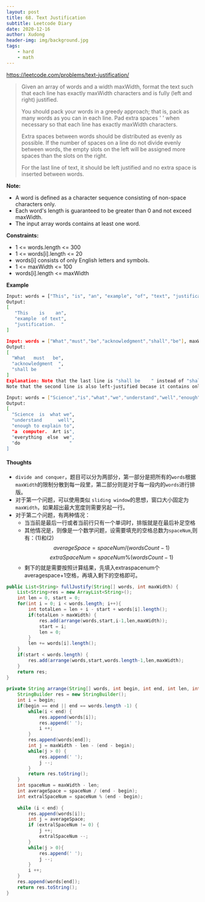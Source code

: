 ```yaml
---
layout: post
title: 68. Text Justification
subtitle: Leetcode Diary
date: 2020-12-16
author: Xudong
header-img: img/background.jpg
tags: 
    - hard
    - math
---
```

https://leetcode.com/problems/text-justification/

>Given an array of words and a width maxWidth, format the text such that each line has exactly maxWidth characters and is fully (left and right) justified.
>
>You should pack your words in a greedy approach; that is, pack as many words as you can in each line. Pad extra spaces ' ' when necessary so that each line has exactly maxWidth characters.
>
>Extra spaces between words should be distributed as evenly as possible. If the number of spaces on a line do not divide evenly between words, the empty slots on the left will be assigned more spaces than the slots on the right.
>
>For the last line of text, it should be left justified and no extra space is inserted between words.

**Note:**

- A word is defined as a character sequence consisting of non-space characters only.
- Each word's length is guaranteed to be greater than 0 and not exceed maxWidth.
- The input array words contains at least one word.

**Constraints:**

- 1 <= words.length <= 300
- 1 <= words[i].length <= 20
- words[i] consists of only English letters and symbols.
- 1 <= maxWidth <= 100
- words[i].length <= maxWidth

**Example**

```bash
Input: words = ["This", "is", "an", "example", "of", "text", "justification."], maxWidth = 16
Output:
[
   "This    is    an",
   "example  of text",
   "justification.  "
]

Input: words = ["What","must","be","acknowledgment","shall","be"], maxWidth = 16
Output:
[
  "What   must   be",
  "acknowledgment  ",
  "shall be        "
]
Explanation: Note that the last line is "shall be    " instead of "shall     be", because the last line must be left-justified instead of fully-justified.
Note that the second line is also left-justified becase it contains only one word.

Input: words = ["Science","is","what","we","understand","well","enough","to","explain","to","a","computer.","Art","is","everything","else","we","do"], maxWidth = 20
Output:
[
  "Science  is  what we",
  "understand      well",
  "enough to explain to",
  "a  computer.  Art is",
  "everything  else  we",
  "do                  "
]
```

#### Thoughts

- `divide and conquer`，题目可以分为两部分，第一部分是把所有的`words`根据`maxWidth`的限制分散到每一段里，第二部分则是对于每一段内的`words`进行排版。
- 对于第一个问题，可以使用类似 `sliding window`的思想，窗口大小固定为`maxWidth`，如果超出最大宽度则需要另起一行。
- 对于第二个问题，有两种情况：
  - 当当前是最后一行或者当前行只有一个单词时，排版就是在最后补足空格
  - 其他情况是，则像是一个数学问题，设需要填充的空格总数为`spaceNum`,则有：(1)和(2)
$$averageSpace = spaceNum / (wordsCount -1) \tag{1} $$
$$extraSpaceNum = spaceNum \% (wordsCount -1) \tag{2} $$
  - 剩下的就是需要按照计算结果，先填入extraspacenum个 averagespace+1空格，再填入剩下的空格即可。

```java
public List<String> fullJustify(String[] words, int maxWidth) {
    List<String>res = new ArrayList<String>();
    int len = 0, start = 0;
    for(int i = 0; i < words.length; i++){
        int totalLen = len + i - start + words[i].length();
        if(totalLen > maxWidth) {
            res.add(arrange(words,start,i-1,len,maxWidth));
            start = i;
            len = 0;
        }
        len += words[i].length();
    }
    if(start < words.length) {
        res.add(arrange(words,start,words.length-1,len,maxWidth);
    }
    return res;
}
    
private String arrange(String[] words, int begin, int end, int len, int maxWidth) {
    StringBuilder res = new StringBuilder();
    int i = begin;
    if(begin == end || end == words.length -1) {
        while(i < end) {
            res.append(words[i]);
            res.append(' ');
            i ++;
        }
        res.append(words[end]);
        int j = maxWidth - len - (end - begin);
        while(j > 0) {
            res.append(' ');
            j --; 
        }
        return res.toString();
    }
    int spaceNum = maxWidth - len;
    int averageSpace = spaceNum / (end - begin);
    int extralSpaceNum = spaceNum % (end - begin);
    
    while (i < end) {
        res.append(words[i]);
        int j = averageSpace;
        if (extralSpaceNum != 0) {
            j ++;
            extralSpaceNum --;
        }
        while(j > 0){
            res.append(' ');
            j --;
        }
        i ++;
    }
    res.append(words[end]);
    return res.toString();
}
    
```

<script type="text/javascript" src="https://xudongliuharold.github.io/js/latex-math.js?config=default"></script>
